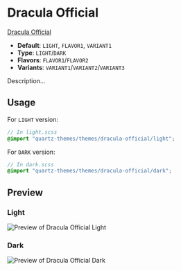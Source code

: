 # Dracula Official

[Dracula Official](https://gitlab.com/chrismettal)

- **Default**: `LIGHT`, `FLAVOR1`, `VARIANT1`
- **Type**: `LIGHT`/`DARK`
- **Flavors**: `FLAVOR1`/`FLAVOR2`
- **Variants**: `VARIANT1`/`VARIANT2`/`VARIANT3`

Description...

## Usage

For `LIGHT` version:

```scss
// In light.scss
@import "quartz-themes/themes/dracula-official/light";
```

For `DARK` version:

```scss
// In dark.scss
@import "quartz-themes/themes/dracula-official/dark";
```

## Preview

### Light

![Preview of Dracula Official Light](preview-light.png)

### Dark

![Preview of Dracula Official Dark](preview-dark.png)
